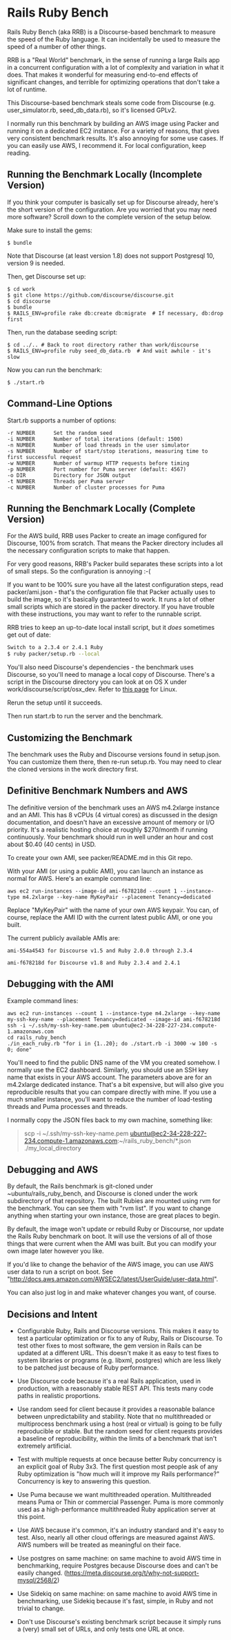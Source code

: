 # Rails Ruby Bench

Rails Ruby Bench (aka RRB) is a Discourse-based benchmark to measure
the speed of the Ruby language. It can incidentally be used to measure
the speed of a number of other things.

RRB is a "Real World" benchmark, in the sense of running a large Rails
app in a concurrent configuration with a lot of complexity and
variation in what it does. That makes it wonderful for measuring
end-to-end effects of significant changes, and terrible for optimizing
operations that don't take a lot of runtime.

This Discourse-based benchmark steals some code from Discourse
(e.g. user\_simulator.rb, seed\_db\_data.rb), so it's licensed GPLv2.

I normally run this benchmark by building an AWS image using Packer
and running it on a dedicated EC2 instance. For a variety of reasons,
that gives very consistent benchmark results. It's also annoying for
some use cases. If you can easily use AWS, I recommend it. For local
configuration, keep reading.

## Running the Benchmark Locally (Incomplete Version)

If you think your computer is basically set up for Discourse already,
here's the short version of the configuration. Are you worried that
you may need more software? Scroll down to the complete version of the
setup below.

Make sure to install the gems:

    $ bundle

Note that Discourse (at least version 1.8) does not support Postgresql
10, version 9 is needed.

Then, get Discourse set up:

    $ cd work
    $ git clone https://github.com/discourse/discourse.git
    $ cd discourse
    $ bundle
    $ RAILS_ENV=profile rake db:create db:migrate  # If necessary, db:drop first

Then, run the database seeding script:

    $ cd ../.. # Back to root directory rather than work/discourse
    $ RAILS_ENV=profile ruby seed_db_data.rb  # And wait awhile - it's slow

Now you can run the benchmark:

    $ ./start.rb

## Command-Line Options

Start.rb supports a number of options:

    -r NUMBER      Set the random seed
    -i NUMBER      Number of total iterations (default: 1500)
    -n NUMBER      Number of load threads in the user simulator
    -s NUMBER      Number of start/stop iterations, measuring time to first successful request
    -w NUMBER      Number of warmup HTTP requests before timing
    -p NUMBER      Port number for Puma server (default: 4567)
    -o DIR         Directory for JSON output
    -t NUMBER      Threads per Puma server
    -c NUMBER      Number of cluster processes for Puma

## Running the Benchmark Locally (Complete Version)

For the AWS build, RRB uses Packer to create an image configured for
Discourse, 100% from scratch. That means the Packer directory includes
all the necessary configuration scripts to make that happen.

For very good reasons, RRB's Packer build separates these scripts into
a lot of small steps. So the configuration is annoying :-(

If you want to be 100% sure you have all the latest configuration
steps, read packer/ami.json - that's the configuration file that
Packer actually uses to build the image, so it's basically guaranteed
to work. It runs a lot of other small scripts which are stored in the
packer directory. If you have trouble with these instructions, you may
want to refer to the runnable script.

RRB tries to keep an up-to-date local install script, but it *does*
sometimes get out of date:

```bash
Switch to a 2.3.4 or 2.4.1 Ruby
$ ruby packer/setup.rb --local
```

You'll also need Discourse's dependencies - the benchmark uses
Discourse, so you'll need to manage a local copy of Discourse.
There's a script in the Discourse directory you can look at on OS X
under work/discourse/script/osx_dev.  Refer to
[this page](https://github.com/discourse/discourse/blob/v1.8.0.beta13/docs/DEVELOPER-ADVANCED.md#preparing-a-fresh-ubuntu-install)
for Linux.

Rerun the setup until it succeeds.

Then run start.rb to run the server and the benchmark.

## Customizing the Benchmark

The benchmark uses the Ruby and Discourse versions found in
setup.json. You can customize them there, then re-run setup.rb.
You may need to clear the cloned versions in the work directory
first.

## Definitive Benchmark Numbers and AWS

The definitive version of the benchmark uses an AWS m4.2xlarge
instance and an AMI. This has 8 vCPUs (4 virtual cores) as discussed
in the design documentation, and doesn't have an excessive amount of
memory or I/O priority. It's a realistic hosting choice at roughly
$270/month if running continuously. Your benchmark should run in well
under an hour and cost about $0.40 (40 cents) in USD.

To create your own AMI, see packer/README.md in this Git repo.

With your AMI (or using a public AMI), you can launch an instance as
normal for AWS. Here's an example command line:

    aws ec2 run-instances --image-id ami-f678218d --count 1 --instance-type m4.2xlarge --key-name MyKeyPair --placement Tenancy=dedicated

Replace "MyKeyPair" with the name of your own AWS keypair. You can, of course, replace the AMI ID with the current latest public AMI, or one you built.

The current publicly available AMIs are:

    ami-554a4543 for Discourse v1.5 and Ruby 2.0.0 through 2.3.4

    ami-f678218d for Discourse v1.8 and Ruby 2.3.4 and 2.4.1

## Debugging with the AMI

Example command lines:

    aws ec2 run-instances --count 1 --instance-type m4.2xlarge --key-name my-ssh-key-name --placement Tenancy=dedicated --image-id ami-f678218d
    ssh -i ~/.ssh/my-ssh-key-name.pem ubuntu@ec2-34-228-227-234.compute-1.amazonaws.com
    cd rails_ruby_bench
    ./in_each_ruby.rb "for i in {1..20}; do ./start.rb -i 3000 -w 100 -s 0; done"

You'll need to find the public DNS name of the VM you created
somehow. I normally use the EC2 dashboard. Similarly, you should use
an SSH key name that exists in your AWS account. The parameters above
are for an m4.2xlarge dedicated instance. That's a bit expensive, but
will also give you reproducible results that you can compare directly
with mine. If you use a much smaller instance, you'll want to reduce
the number of load-testing threads and Puma processes and threads.

I normally copy the JSON files back to my own machine, something like:

> scp -i ~/.ssh/my-ssh-key-name.pem ubuntu@ec2-34-228-227-234.compute-1.amazonaws.com:~/rails_ruby_bench/*.json ./my_local_directory

## Debugging and AWS

By default, the Rails benchmark is git-cloned under
~ubuntu/rails\_ruby\_bench, and Discourse is cloned under the work
subdirectory of that repository. The built Rubies are mounted using
rvm for the benchmark. You can see them with "rvm list". If you want
to change anything when starting your own instance, those are great
places to begin.

By default, the image won't update or rebuild Ruby or Discourse, nor
update the Rails Ruby benchmark on boot. It will use the versions of
all of those things that were current when the AMI was built. But you
can modify your own image later however you like.

If you'd like to change the behavior of the AWS image, you can use AWS
user data to run a script on boot. See
"http://docs.aws.amazon.com/AWSEC2/latest/UserGuide/user-data.html".

You can also just log in and make whatever changes you want, of course.

## Decisions and Intent

* Configurable Ruby, Rails and Discourse versions. This makes it easy
  to test a particular optimization or fix to any of Ruby, Rails or
  Discourse. To test other fixes to most software, the gem version in
  Rails can be updated at a different URL. This doesn't make it as
  easy to test fixes to system libraries or programs (e.g. libxml,
  postgres) which are less likely to be patched just because of Ruby
  performance.

* Use Discourse code because it's a real Rails application, used in
  production, with a reasonably stable REST API. This tests many code
  paths in realistic proportions.

* Use random seed for client because it provides a reasonable balance
  between unpredictability and stability. Note that no multithreaded
  or multiprocess benchmark using a host (real or virtual) is going to
  be fully reproducible or stable. But the random seed for client
  requests provides a baseline of reproducibility, within the limits
  of a benchmark that isn't extremely artificial.

* Test with multiple requests at once because better Ruby concurrency
  is an explicit goal of Ruby 3x3. The first question most people ask
  of any Ruby optimization is "how much will it improve my Rails
  performance?" Concurrency is key to answering this question.

* Use Puma because we want multithreaded operation. Multithreaded
  means Puma or Thin or commercial Passenger. Puma is more commonly
  used as a high-performance multithreaded Ruby application server at
  this point.

* Use AWS because it's common, it's an industry standard and it's easy
  to test. Also, nearly all other cloud offerings are measured against
  AWS. AWS numbers will be treated as meaningful on their face.

* Use postgres on same machine: on same machine to avoid AWS time in
  benchmarking, require Postgres because Discourse does and can't be
  easily changed. (https://meta.discourse.org/t/why-not-support-mysql/2568/2)

* Use Sidekiq on same machine: on same machine to avoid AWS time in
  benchmarking, use Sidekiq because it's fast, simple, in Ruby and not
  trivial to change.

* Don't use Discourse's existing benchmark script because it simply
  runs a (very) small set of URLs, and only tests one URL at once.
